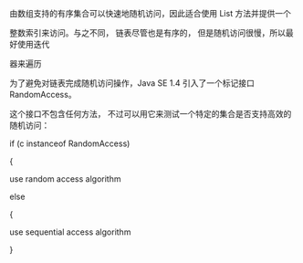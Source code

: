 由数组支持的有序集合可以快速地随机访问，因此适合使用 List 方法并提供一个

整数索引来访问。与之不同， 链表尽管也是有序的， 但是随机访问很慢，所以最好使用迭代

器来遍历

  为了避免对链表完成随机访问操作，Java SE 1.4 引入了一个标记接口 RandomAccess。

这个接口不包含任何方法， 不过可以用它来测试一个特定的集合是否支持高效的随机访问：

if (c instanceof RandomAccess)

{

use random access algorithm

else

{

use sequential access algorithm

}